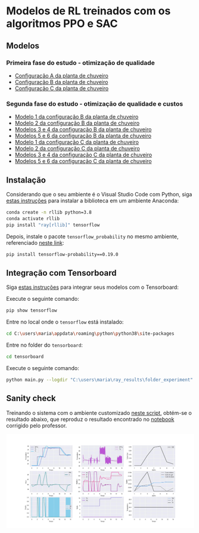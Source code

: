 # Modelos de RL treinados com os algoritmos PPO e SAC

## Modelos

### Primeira fase do estudo - otimização de qualidade

- [Configuração A da planta de chuveiro](https://github.com/mpaulazamin/tcc-final-models/tree/single_concept_camada_supervisoria_iqb)
- [Configuração B da planta de chuveiro](https://github.com/mpaulazamin/tcc-final-models/tree/single_concept_camada_rto_iqb_com_split_range)
- [Configuração C da planta de chuveiro](https://github.com/mpaulazamin/tcc-final-models/tree/single_concept_camada_rto_iqb_sem_split_range)

### Segunda fase do estudo - otimização de qualidade e custos

- [Modelo 1 da configuração B da planta de chuveiro](https://github.com/mpaulazamin/tcc-final-models/tree/single_concept_camada_rto_iqb_com_split_range_multiple_scenarios)
- [Modelo 2 da configuração B da planta de chuveiro](https://github.com/mpaulazamin/tcc-final-models/tree/single_concept_camada_rto_com_split_range_multiple_scenarios)
- [Modelos 3 e 4 da configuração B da planta de chuveiro](https://github.com/mpaulazamin/tcc-final-models/tree/multi_agent_camada_rto_iqb_com_split_range)
- [Modelos 5 e 6 da configuração B da planta de chuveiro](https://github.com/mpaulazamin/tcc-final-models/tree/multi_agent_camada_rto_com_split_range)
- [Modelo 1 da configuração C da planta de chuveiro](https://github.com/mpaulazamin/tcc-final-models/tree/single_concept_camada_rto_iqb_sem_split_range_multiple_scenarios)
- [Modelo 2 da configuração C da planta de chuveiro](https://github.com/mpaulazamin/tcc-final-models/tree/single_concept_camada_rto_sem_split_range_multiple_scenarios)
- [Modelos 3 e 4 da configuração C da planta de chuveiro](https://github.com/mpaulazamin/tcc-final-models/tree/multi_agent_camada_rto_iqb_sem_split_range)
- [Modelos 5 e 6 da configuração C da planta de chuveiro](https://github.com/mpaulazamin/tcc-final-models/tree/multi_agent_camada_rto_sem_split_range)

## Instalação

Considerando que o seu ambiente é o Visual Studio Code com Python, siga [estas instruções](https://github.com/ray-project/ray/tree/master/rllib#installation-and-setup) para instalar a biblioteca em um ambiente Anaconda:

```bash
conda create -n rllib python=3.8
conda activate rllib
pip install "ray[rllib]" tensorflow 
```

Depois, instale o pacote `tensorflow_probability` no mesmo ambiente, referenciado [neste link](https://github.com/tensorflow/probability/releases):

```bash
pip install tensorflow-probability==0.19.0
```

## Integração com Tensorboard

Siga [estas instruções](https://stackoverflow.com/questions/45095820/tensorboard-command-not-found) para integrar seus modelos com o Tensorboard:

Execute o seguinte comando:

```bash
pip show tensorflow
```

Entre no local onde o `tensorflow` está instalado:

```bash
cd C:\users\maria\appdata\roaming\python\python38\site-packages
```

Entre no folder do `tensorboard`:

```bash
cd tensorboard
```

Execute o seguinte comando:

```bash
python main.py --logdir "C:\users\maria\ray_results\folder_experiment"
```

## Sanity check

Treinando o sistema com o ambiente customizado [neste script](https://github.com/mpaulazamin/tcc-models-rllib/blob/main/sanity_check.py), obtém-se o resultado abaixo, 
que reproduz o resultado encontrado no [notebook](https://github.com/mpaulazamin/tcc-models-rllib/blob/main/chuveiro_turbinado.ipynb) corrigido pelo professor.

![check](https://github.com/mpaulazamin/tcc-models-rllib/blob/main/imagens/custom_env.jpg)
